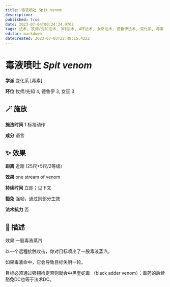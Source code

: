 ```yaml
---
title: 毒液喷吐 Spit venom
description: 
published: true
date: 2023-07-04T00:24:24.976Z
tags: 法术, 牧师/先知法术, 3环法术, 4环法术, 女巫法术, 德鲁伊法术, 变化系, 毒素
editor: markdown
dateCreated: 2023-07-03T22:48:15.422Z
---
```


# **毒液喷吐** *Spit venom*

**学派** 变化系 \[毒素\] 

**环位** 牧师/先知 4, 德鲁伊 3, 女巫 3

## 🪄 施放

**施法时间** 1 标准动作

**成分** 语言

## ✨ 效果  

**距离** 近距 (25尺+5尺/2等级) 

**效果** one stream of venom 

**持续时间** 立即；见下文 

**豁免** 强韧，通过则部分生效

**法术抗力** 否

## 📖 描述

效果          一股毒液蒸汽

以一个远程接触攻击，你对目标喷出了一股毒液蒸汽。

如果毒液命中，它会导致目标失明一轮。

目标必须通过强韧检定否则就会中黑奎蛇毒 （black adder venom）；毒药的后续豁免DC也等于法术DC。
    